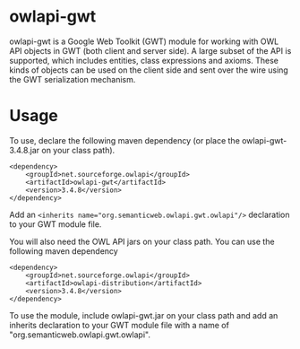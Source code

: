 owlapi-gwt
==========

owlapi-gwt is a Google Web Toolkit (GWT) module for working with OWL API objects in GWT (both client and server side).
A large subset of the API is supported, which includes entities, class expressions and axioms.  These kinds of objects
can be used on the client side and sent over the wire using the GWT serialization mechanism.

Usage
=====

To use, declare the following maven dependency (or place the owlapi-gwt-3.4.8.jar on your class path).

```
<dependency>
    <groupId>net.sourceforge.owlapi</groupId>
    <artifactId>owlapi-gwt</artifactId>
    <version>3.4.8</version>
</dependency>
```

Add an ```<inherits name="org.semanticweb.owlapi.gwt.owlapi"/>``` declaration to your GWT module file.

You will also need the OWL API jars on your class path.  You can use the following maven dependency

```
<dependency>
    <groupId>net.sourceforge.owlapi</groupId>
    <artifactId>owlapi-distribution</artifactId>
    <version>3.4.8</version>
</dependency>
```

To use the module, include owlapi-gwt.jar on your class path and add an inherits declaration to your GWT module file
with a name of "org.semanticweb.owlapi.gwt.owlapi".
